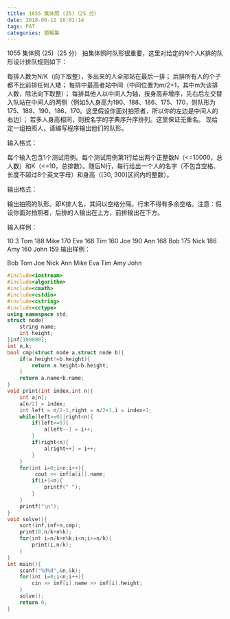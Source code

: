 ```yaml
---
title: 1055 集体照 (25)（25 分）
date: 2018-06-11 16:01:14
tags: PAT
categories: 题解集
---
```


1055 集体照 (25)（25 分）
拍集体照时队形很重要，这里对给定的N个人K排的队形设计排队规则如下：

每排人数为N/K（向下取整），多出来的人全部站在最后一排；
后排所有人的个子都不比前排任何人矮；
每排中最高者站中间（中间位置为m/2+1，其中m为该排人数，除法向下取整）；
每排其他人以中间人为轴，按身高非增序，先右后左交替入队站在中间人的两侧（例如5人身高为190、188、186、175、170，则队形为175、188、190、186、170。这里假设你面对拍照者，所以你的左边是中间人的右边）；
若多人身高相同，则按名字的字典序升序排列。这里保证无重名。
现给定一组拍照人，请编写程序输出他们的队形。

输入格式：

每个输入包含1个测试用例。每个测试用例第1行给出两个正整数N（<=10000，总人数）和K（<=10，总排数）。随后N行，每行给出一个人的名字（不包含空格、长度不超过8个英文字母）和身高（[30, 300]区间内的整数）。

输出格式：

输出拍照的队形。即K排人名，其间以空格分隔，行末不得有多余空格。注意：假设你面对拍照者，后排的人输出在上方，前排输出在下方。

输入样例：

10 3
Tom 188
Mike 170
Eva 168
Tim 160
Joe 190
Ann 168
Bob 175
Nick 186
Amy 160
John 159
输出样例：

Bob Tom Joe Nick
Ann Mike Eva
Tim Amy John

```cpp
#include<iostream>
#include<algorithm>
#include<cmath>
#include<cstdio>
#include<cstring>
#include<cctype>
using namespace std;
struct node{
    string name;
    int height;
}inf[100000];
int n,k;
bool cmp(struct node a,struct node b){
    if(a.height!=b.height){
        return a.height>b.height;
    }
    return a.name<b.name;
}
void print(int index,int n){
    int a[n];
    a[n/2] = index;
    int left = n/2-1,right = n/2+1,i = index+1;
    while(left>=0||right<n){
        if(left>=0){
            a[left--] = i++;
        }
        if(right<n){
            a[right++] = i++;
        }
    }
    for(int i=0;i<n;i++){
         cout << inf[a[i]].name;
        if(i+1<n){
            printf(" ");
        }
    }
    printf("\n");
}
void solve(){
    sort(inf,inf+n,cmp);
    print(0,n/k+n%k);
    for(int i=n/k+n%k;i<n;i+=n/k){
        print(i,n/k);
    }
}
int main(){
    scanf("%d%d",&n,&k);
    for(int i=0;i<n;i++){
        cin >> inf[i].name >> inf[i].height;
    }
    solve();
    return 0;
}

```